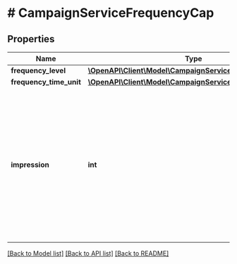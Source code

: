# # CampaignServiceFrequencyCap

## Properties

Name | Type | Description | Notes
------------ | ------------- | ------------- | -------------
**frequency_level** | [**\OpenAPI\Client\Model\CampaignServiceFrequencyLevel**](CampaignServiceFrequencyLevel.md) |  | [optional]
**frequency_time_unit** | [**\OpenAPI\Client\Model\CampaignServiceFrequencyTimeUnit**](CampaignServiceFrequencyTimeUnit.md) |  | [optional]
**impression** | **int** | &lt;div lang&#x3D;\&quot;ja\&quot;&gt; 同一ユーザに対する広告の最大インプレッション数です。&lt;br&gt; このフィールドは、ADDおよびSET時に省略可能となります。 &lt;/div&gt; &lt;div lang&#x3D;\&quot;en\&quot;&gt; Maximum Number of Ad Impressions to Unique User.&lt;br&gt; This field is optional in ADD and SET operation. &lt;/div&gt; | [optional]

[[Back to Model list]](../../README.md#models) [[Back to API list]](../../README.md#endpoints) [[Back to README]](../../README.md)

